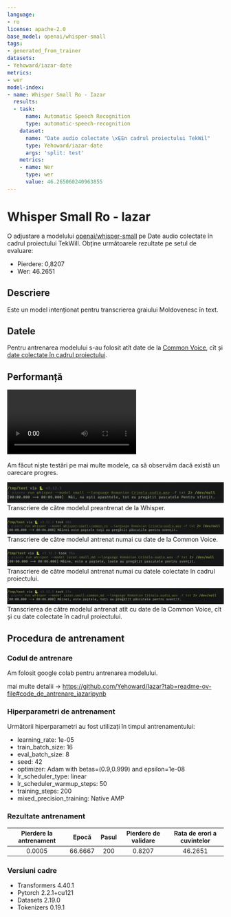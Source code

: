 ```yaml
---
language:
- ro
license: apache-2.0
base_model: openai/whisper-small
tags:
- generated_from_trainer
datasets:
- Yehoward/iazar-date
metrics:
- wer
model-index:
- name: Whisper Small Ro - Iazar
  results:
  - task:
      name: Automatic Speech Recognition
      type: automatic-speech-recognition
    dataset:
      name: "Date audio colectate \xEEn cadrul proiectului TekWil"
      type: Yehoward/iazar-date
      args: 'split: test'
    metrics:
    - name: Wer
      type: wer
      value: 46.265060240963855
---
```


<!-- This model card has been generated automatically according to the information the Trainer had access to. You
should probably proofread and complete it, then remove this comment. -->

# Whisper Small Ro - Iazar

O adjustare a modelului [openai/whisper-small](https://huggingface.co/openai/whisper-small) pe Date audio colectate în cadrul proiectului TekWill.
Obține următoarele rezultate pe setul de evaluare:
- Pierdere: 0,8207
- Wer: 46.2651

## Descriere

Este un model intenționat pentru transcrierea graiului Moldovenesc în text.

## Datele

Pentru antrenarea modelului s-au folosit atît date de la [Common Voice](https://huggingface.co/datasets/mozilla-foundation/common_voice_11_0), cît și [date colectate în cadrul proiectului](https://github.com/Yehoward/iazar-datacollector).

## Performanță

![audioul transcris](./pub/test-audio.mp4)

Am făcut niște testări pe mai multe modele, ca să observăm dacă există un oarecare progres.


![whisper small ro](./pub/evaluare-whisper-small.png)
Transcriere de către modelul preantrenat de la Whisper.

![whisper small ro](./pub/evaluare-common-voice.png)
Transcriere de către modelul antrenat numai cu date de la Common Voice.

![whisper small ro](./pub/evaluare-iazar.png)
Transcriere de către modelul antrenat numai cu datele colectate în cadrul proiectului.

![whisper small ro](./pub/evaluare-common-voice-iazar.png)
Transcrierea de către modelul antrenat atît cu date de la Common Voice, cît și cu date colectate în cadrul proiectului.






## Procedura de antrenament

### Codul de antrenare 

Am folosit google colab pentru antrenarea modelului.

mai multe detalii -> https://github.com/Yehoward/Iazar?tab=readme-ov-file#code_de_antrenare_iazaripynb

### Hiperparametri de antrenament

Următorii hiperparametri au fost utilizați în timpul antrenamentului:
- learning_rate: 1e-05
- train_batch_size: 16
- eval_batch_size: 8
- seed: 42
- optimizer: Adam with betas=(0.9,0.999) and epsilon=1e-08
- lr_scheduler_type: linear
- lr_scheduler_warmup_steps: 50
- training_steps: 200
- mixed_precision_training: Native AMP

### Rezultate antrenament

| Pierdere la antrenament | Epocă | Pasul | Pierdere de validare | Rata de erori a cuvintelor |
|:-------------:|:-------:|:----:|:---------------:|:-------:|
| 0.0005        | 66.6667 | 200  | 0.8207          | 46.2651 |


### Versiuni cadre

- Transformers 4.40.1
- Pytorch 2.2.1+cu121
- Datasets 2.19.0
- Tokenizers 0.19.1
